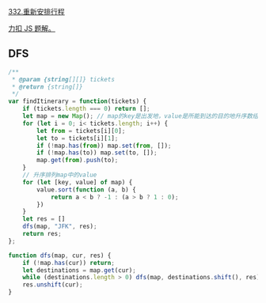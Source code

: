 [332.重新安排行程](https://leetcode-cn.com/problems/reconstruct-itinerary/submissions/)

[力扣 JS 题解。](https://github.com/GuYueJiaJie/blog/blob/master/%E7%AE%97%E6%B3%95%E4%B8%8E%E6%95%B0%E6%8D%AE%E7%BB%93%E6%9E%84/README.md)   

## DFS

```javascript
/**
 * @param {string[][]} tickets
 * @return {string[]}
 */
var findItinerary = function(tickets) {
    if (tickets.length === 0) return [];
    let map = new Map(); // map的key是出发地，value是所能到达的目的地升序数组
    for (let i = 0; i< tickets.length; i++) {
        let from = tickets[i][0];
        let to = tickets[i][1];
        if (!map.has(from)) map.set(from, []);
        if (!map.has(to)) map.set(to, []);
        map.get(from).push(to);
    }
    // 升序排列map中的value
    for (let [key, value] of map) {
        value.sort(function (a, b) {
            return a < b ? -1 : (a > b ? 1 : 0);
        })
    }
    let res = []
    dfs(map, "JFK", res);
    return res;
};

function dfs(map, cur, res) {
    if (!map.has(cur)) return;
    let destinations = map.get(cur);
    while (destinations.length > 0) dfs(map, destinations.shift(), res);
    res.unshift(cur);
}
```